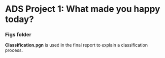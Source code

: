 # ADS Project 1: What made you happy today?
### Figs folder

**Classification.pgn** is used in the final report to explain a classification process.
